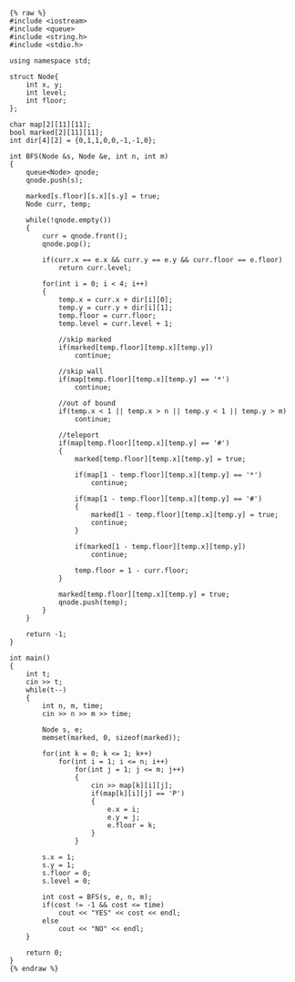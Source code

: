     {% raw %}
    #include <iostream>
    #include <queue>
    #include <string.h>
    #include <stdio.h>
    
    using namespace std;
    
    struct Node{
    	int x, y;
    	int level;
    	int floor;
    };
    
    char map[2][11][11];
    bool marked[2][11][11];
    int dir[4][2] = {0,1,1,0,0,-1,-1,0};
    
    int BFS(Node &s, Node &e, int n, int m)
    {
    	queue<Node> qnode;
    	qnode.push(s);
    
    	marked[s.floor][s.x][s.y] = true;
    	Node curr, temp;
    
    	while(!qnode.empty())
    	{
    		curr = qnode.front();
    		qnode.pop();
    		
    		if(curr.x == e.x && curr.y == e.y && curr.floor == e.floor)
    			return curr.level;
    		
    		for(int i = 0; i < 4; i++)
    		{
    			temp.x = curr.x + dir[i][0];
    			temp.y = curr.y + dir[i][1];
    			temp.floor = curr.floor;
    			temp.level = curr.level + 1;
    
    			//skip marked
    			if(marked[temp.floor][temp.x][temp.y])
    				continue;
    
    			//skip wall
    			if(map[temp.floor][temp.x][temp.y] == '*')
    				continue;
    			
    			//out of bound
    			if(temp.x < 1 || temp.x > n || temp.y < 1 || temp.y > m)
    				continue;
    
    			//teleport 
    			if(map[temp.floor][temp.x][temp.y] == '#')
    			{
    				marked[temp.floor][temp.x][temp.y] = true;
    
    				if(map[1 - temp.floor][temp.x][temp.y] == '*')
    					continue;
    				
    				if(map[1 - temp.floor][temp.x][temp.y] == '#')
    				{
    					marked[1 - temp.floor][temp.x][temp.y] = true;
    					continue;
    				}
    
    				if(marked[1 - temp.floor][temp.x][temp.y])
    					continue;
    
    				temp.floor = 1 - curr.floor;
    			}
    			
    			marked[temp.floor][temp.x][temp.y] = true;
    			qnode.push(temp);
    		}
    	}
    
    	return -1;
    }
    
    int main()
    {
    	int t;
    	cin >> t;
    	while(t--)
    	{
    		int n, m, time;
    		cin >> n >> m >> time;
    		
    		Node s, e;
    		memset(marked, 0, sizeof(marked));
    
    		for(int k = 0; k <= 1; k++)
    			for(int i = 1; i <= n; i++)
    				for(int j = 1; j <= m; j++)
    				{
    					cin >> map[k][i][j];
    					if(map[k][i][j] == 'P')
    					{
    						e.x = i;
    						e.y = j;
    						e.floor = k;
    					}
    				}
    
    		s.x = 1;
    		s.y = 1;
    		s.floor = 0;
    		s.level = 0;		
    		
    		int cost = BFS(s, e, n, m);
    		if(cost != -1 && cost <= time)
    			cout << "YES" << cost << endl;
    		else
    			cout << "NO" << endl;
    	}
    
    	return 0;
    }
    {% endraw %}

